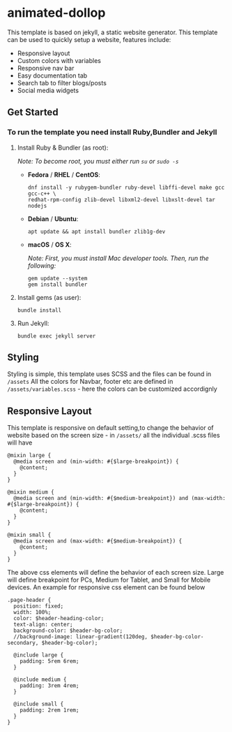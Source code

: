 # animated-dollop

This template is based on jekyll, a static website generator. This template can be used to quickly setup a website, features include:

- Responsive layout
- Custom colors with variables 
- Responsive nav bar
- Easy documentation tab
- Search tab to filter blogs/posts
- Social media widgets

## Get Started 

### To run the template you need install Ruby,Bundler and Jekyll

1. Install Ruby & Bundler (as root):

   _Note: To become root, you must either run `su` or `sudo -s`_

   * **Fedora** / **RHEL** / **CentOS**:
     ```
     dnf install -y rubygem-bundler ruby-devel libffi-devel make gcc gcc-c++ \
     redhat-rpm-config zlib-devel libxml2-devel libxslt-devel tar nodejs
     ```
  
   * **Debian** / **Ubuntu**:
     ```
     apt update && apt install bundler zlib1g-dev
     ```

   * **macOS** / **OS X**:
   
     _Note: First, you must install Mac developer tools. Then, run the following:_
     
     ```
     gem update --system
     gem install bundler
     ```

2. Install gems (as user):
   ```
   bundle install
   ```

3. Run Jekyll:
   ```
   bundle exec jekyll server
   ```
   
## Styling

Styling is simple, this template uses SCSS and the files can be found in `/assets`
All the colors for Navbar, footer etc are defined in `/assets/variables.scss` - here the colors can be customized accordignly 

## Responsive Layout

This template is responsive on default setting,to change the behavior of website based on the screen size - in `/assets/` all the individual .scss files will have 
```
@mixin large {
  @media screen and (min-width: #{$large-breakpoint}) {
    @content;
  }
}

@mixin medium {
  @media screen and (min-width: #{$medium-breakpoint}) and (max-width: #{$large-breakpoint}) {
    @content;
  }
}

@mixin small {
  @media screen and (max-width: #{$medium-breakpoint}) {
    @content;
  }
}
```
The above css elements will define the behavior of each screen size. Large will define breakpoint for PCs, Medium for Tablet, and Small for Mobile devices.
An example for responsive css element can be found below 
```
.page-header {
  position: fixed;
  width: 100%;
  color: $header-heading-color;
  text-align: center;
  background-color: $header-bg-color;
  //background-image: linear-gradient(120deg, $header-bg-color-secondary, $header-bg-color);

  @include large {
    padding: 5rem 6rem;
  }

  @include medium {
    padding: 3rem 4rem;
  }

  @include small {
    padding: 2rem 1rem;
  }
}
```
